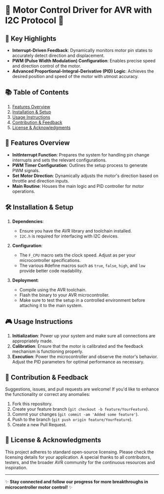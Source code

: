 # 🌟 **Motor Control Driver for AVR with I2C Protocol** 🌟

## 📌 **Key Highlights**

- **Interrupt-Driven Feedback**: Dynamically monitors motor pin states to accurately detect direction and displacement.
- **PWM (Pulse Width Modulation) Configuration**: Enables precise speed and direction control of the motor.
- **Advanced Proportional-Integral-Derivative (PID) Logic**: Achieves the desired position and speed of the motor with utmost accuracy.

## 📚 **Table of Contents**

1. [Features Overview](#features-overview)
2. [Installation & Setup](#installation--setup)
3. [Usage Instructions](#usage-instructions)
4. [Contribution & Feedback](#contribution--feedback)
5. [License & Acknowledgments](#license--acknowledgments)

## 🚀 **Features Overview**

- **InitInterrupt Function**: Prepares the system for handling pin change interrupts and sets the relevant configurations.
- **PWM Timer Configuration**: Outlines the setup process to generate PWM signals.
- **Set Motor Direction**: Dynamically adjusts the motor's direction based on throttle and direction inputs.
- **Main Routine**: Houses the main logic and PID controller for motor operations.

## 🛠 **Installation & Setup**

1. **Dependencies**: 
    - Ensure you have the AVR library and toolchain installed.
    - `I2C.h` is required for interfacing with I2C devices.

2. **Configuration**: 
    - The `F_CPU` macro sets the clock speed. Adjust as per your microcontroller specifications.
    - The various #define macros such as `true`, `false`, `high`, and `low` provide better code readability.

3. **Deployment**:
    - Compile using the AVR toolchain.
    - Flash the binary to your AVR microcontroller.
    - Make sure to test the setup in a controlled environment before attaching it to the main system.

## 🎮 **Usage Instructions**

1. **Initialization**: Power up your system and make sure all connections are appropriately made.
2. **Calibration**: Ensure that the motor is calibrated and the feedback mechanism is functioning properly.
3. **Execution**: Power the microcontroller and observe the motor's behavior. Adjust the PID parameters for optimal performance as necessary.

## 🤝 **Contribution & Feedback**

Suggestions, issues, and pull requests are welcome! If you'd like to enhance the functionality or correct any anomalies:

1. Fork this repository.
2. Create your feature branch (`git checkout -b feature/YourFeature`).
3. Commit your changes (`git commit -am 'Added some feature'`).
4. Push to the branch (`git push origin feature/YourFeature`).
5. Create a new Pull Request.

## 📜 **License & Acknowledgments**

This project adheres to standard open-source licensing. Please check the licensing details for your application. A special thanks to all contributors, testers, and the broader AVR community for the continuous resources and inspiration.

---

✨ **Stay connected and follow our progress for more breakthroughs in microcontroller motor control!** ✨

